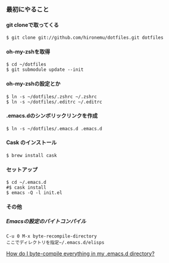 ### 最初にやること

#### git cloneで取ってくる

	$ git clone git://github.com/hironemu/dotfiles.git dotfiles

#### oh-my-zshを取得
	$ cd ~/dotfiles
	$ git submodule update --init 

#### oh-my-zshの設定とか

	$ ln -s ~/dotfiles/.zshrc ~/.zshrc 
	$ ln -s ~/dotfiles/.editrc ~/.editrc
	
#### .emacs.dのシンボリックリンクを作成

	$ ln -s ~/dotfiles/.emacs.d .emacs.d

#### Cask のインストール

	$ brew install cask

#### セットアップ

	$ cd ~/.emacs.d
	#$ cask install
	$ emacs -Q -l init.el

#### その他

##### Emacsの設定のバイトコンパイル

	C-u 0 M-x byte-recompile-directory
	ここでディレクトリを指定~/.emacs.d/elisps
	

[How do I byte-compile everything in my .emacs.d directory?](http://stackoverflow.com/questions/1217180/how-do-i-byte-compile-everything-in-my-emacs-d-directory)
